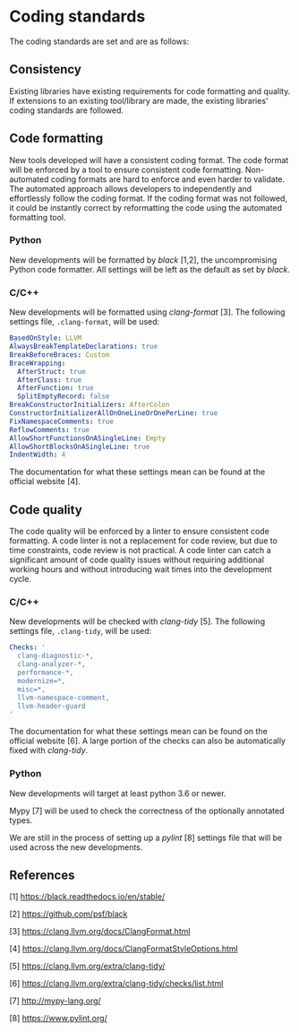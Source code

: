 # Coding standards

The coding standards are set and are as follows:

## Consistency

Existing libraries have existing requirements for code formatting and quality. If extensions to an existing tool/library are made, the existing libraries' coding standards are followed.

## Code formatting

New tools developed will have a consistent coding format. The code format will be enforced by a tool to ensure consistent code formatting. Non-automated coding formats are hard to enforce and even harder to validate. The automated approach allows developers to independently and effortlessly follow the coding format. If the coding format was not followed, it could be instantly correct by reformatting the code using the automated formatting tool.

### Python

New developments will be formatted by *black* [1,2], the uncompromising Python code formatter. All settings will be left as the default as set by *black*.

### C/C++

New developments will be formatted using *clang-format* [3]. The following settings file, `.clang-format`, will be used:

```yaml
BasedOnStyle: LLVM
AlwaysBreakTemplateDeclarations: true
BreakBeforeBraces: Custom
BraceWrapping:
  AfterStruct: true
  AfterClass: true
  AfterFunction: true
  SplitEmptyRecord: false
BreakConstructorInitializers: AfterColon
ConstructorInitializerAllOnOneLineOrOnePerLine: true
FixNamespaceComments: true
ReflowComments: true
AllowShortFunctionsOnASingleLine: Empty
AllowShortBlocksOnASingleLine: true
IndentWidth: 4
```

The documentation for what these settings mean can be found at the official website [4].

## Code quality

The code quality will be enforced by a linter to ensure consistent code formatting. A code linter is not a replacement for code review, but due to time constraints, code review is not practical. A code linter can catch a significant amount of code quality issues without requiring additional working hours and without introducing wait times into the development cycle.

### C/C++

New developments will be checked with *clang-tidy* [5]. The following settings file, `.clang-tidy`, will be used:

```yaml
Checks: '
  clang-diagnostic-*,
  clang-analyzer-*,
  performance-*,
  modernize=*,
  misc=*,
  llvm-namespace-comment,
  llvm-header-guard
'
```

The documentation for what these settings mean can be found on the official website [6]. A large portion of the checks can also be automatically fixed with *clang-tidy*.

### Python

New developments will target at least python 3.6 or newer.

Mypy [7] will be used to check the correctness of the optionally annotated types.

We are still in the process of setting up a *pylint* [8] settings file that will be used across the new developments.

## References

[1] https://black.readthedocs.io/en/stable/

[2] https://github.com/psf/black

[3] https://clang.llvm.org/docs/ClangFormat.html

[4] https://clang.llvm.org/docs/ClangFormatStyleOptions.html

[5] https://clang.llvm.org/extra/clang-tidy/

[6] https://clang.llvm.org/extra/clang-tidy/checks/list.html

[7] http://mypy-lang.org/

[8] https://www.pylint.org/